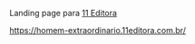 Landing page para [11 Editora](https://www.11editora.com.br/)

https://homem-extraordinario.11editora.com.br/